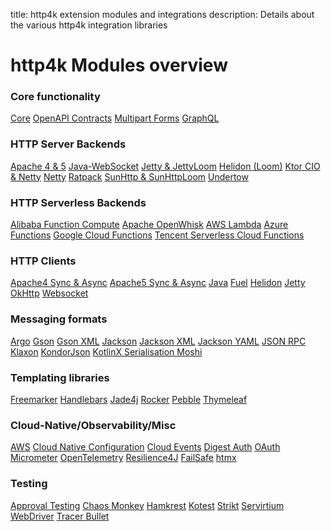 title: http4k extension modules and integrations
description: Details about the various http4k integration libraries

# http4k Modules overview

### Core functionality
<a href="/guide/reference/core"><span class="pill">Core</span></a>
<a href="/guide/reference/contracts"><span class="pill">OpenAPI Contracts</span></a>
<a href="/guide/reference/multipart"><span class="pill">Multipart Forms</span></a>
<a href="/guide/reference/graphql"><span class="pill">GraphQL</span></a>

### HTTP Server Backends
<a href="/guide/reference/servers"><span class="pill">Apache 4 & 5</span></a>
<a href="/guide/reference/servers"><span class="pill">Java-WebSocket</span></a>
<a href="/guide/reference/servers"><span class="pill">Jetty & JettyLoom</span></a>
<a href="/guide/reference/servers"><span class="pill">Helidon (Loom)</span></a>
<a href="/guide/reference/servers"><span class="pill">Ktor CIO & Netty</span></a>
<a href="/guide/reference/servers"><span class="pill">Netty</span></a>
<a href="/guide/reference/servers"><span class="pill">Ratpack</span></a>
<a href="/guide/reference/servers"><span class="pill">SunHttp & SunHttpLoom</span></a>
<a href="/guide/reference/servers"><span class="pill">Undertow</span></a>

### HTTP Serverless Backends
<a href="/guide/reference/serverless"><span class="pill">Alibaba Function Compute</span></a>
<a href="/guide/reference/serverless"><span class="pill">Apache OpenWhisk</span></a>
<a href="/guide/reference/serverless"><span class="pill">AWS Lambda</span></a>
<a href="/guide/reference/serverless"><span class="pill">Azure Functions</span></a>
<a href="/guide/reference/serverless"><span class="pill">Google Cloud Functions</span></a>
<a href="/guide/reference/serverless"><span class="pill">Tencent Serverless Cloud Functions</span></a>

### HTTP Clients
<a href="/guide/reference/clients"><span class="pill">Apache4 Sync & Async</span></a>
<a href="/guide/reference/clients"><span class="pill">Apache5 Sync & Async</span></a>
<a href="/guide/reference/clients"><span class="pill">Java</span></a>
<a href="/guide/reference/clients"><span class="pill">Fuel</span></a>
<a href="/guide/reference/clients"><span class="pill">Helidon</span></a>
<a href="/guide/reference/clients"><span class="pill">Jetty</span></a>
<a href="/guide/reference/clients"><span class="pill">OkHttp</span></a>
<a href="/guide/reference/clients"><span class="pill">Websocket</span></a>

### Messaging formats
<a href="/guide/reference/json"><span class="pill">Argo</span></a>
<a href="/guide/reference/json"><span class="pill">Gson</span></a>
<a href="/guide/reference/xml"><span class="pill">Gson XML</span></a>
<a href="/guide/reference/json"><span class="pill">Jackson</span></a>
<a href="/guide/reference/xml"><span class="pill">Jackson XML</span></a>
<a href="/guide/reference/yaml"><span class="pill">Jackson YAML</span></a>
<a href="/guide/reference/jsonrpc"><span class="pill">JSON RPC</span></a>
<a href="/guide/reference/json"><span class="pill">Klaxon</span></a>
<a href="/guide/reference/json"><span class="pill">KondorJson</span></a>
<a href="/guide/reference/json"><span class="pill">KotlinX Serialisation
<a href="/guide/reference/json"><span class="pill">Moshi</span></a>

### Templating libraries
<a href="/guide/reference/templating"><span class="pill">Freemarker</span></a>
<a href="/guide/reference/templating"><span class="pill">Handlebars</span></a>
<a href="/guide/reference/templating"><span class="pill">Jade4j</span></a>
<a href="/guide/reference/templating"><span class="pill">Rocker</span></a>
<a href="/guide/reference/templating"><span class="pill">Pebble</span></a>
<a href="/guide/reference/templating"><span class="pill">Thymeleaf</span></a>

### Cloud-Native/Observability/Misc
<a href="/guide/reference/aws"><span class="pill">AWS</span></a>
<a href="/guide/reference/cloud_native"><span class="pill">Cloud Native Configuration</span></a>
<a href="/guide/reference/cloud_events"><span class="pill">Cloud Events</span></a>
<a href="/guide/reference/digest"><span class="pill">Digest Auth</span></a>
<a href="/guide/reference/oauth"><span class="pill">OAuth</span></a>
<a href="/guide/reference/micrometer"><span class="pill">Micrometer</span></a>
<a href="/guide/reference/opentelemetry"><span class="pill">OpenTelemetry</span></a>
<a href="/guide/reference/resilience4j"><span class="pill">Resilience4J</span></a>
<a href="/guide/reference/failsafe"><span class="pill">FailSafe</span></a>
<a href="/guide/reference/htmx"><span class="pill">htmx</span></a>

### Testing
<a href="/guide/reference/approvaltests"><span class="pill">Approval Testing</span></a>
<a href="/guide/reference/chaos"><span class="pill">Chaos Monkey</span></a>
<a href="/guide/reference/hamkrest"><span class="pill">Hamkrest</span></a>
<a href="/guide/reference/kotest"><span class="pill">Kotest</span></a>
<a href="/guide/reference/strikt"><span class="pill">Strikt</span></a>
<a href="/guide/reference/servicevirtualisation"><span class="pill">Servirtium</span></a>
<a href="/guide/reference/webdriver"><span class="pill">WebDriver</span></a>
<a href="/guide/reference/tracerbullet"><span class="pill">Tracer Bullet</span></a>
